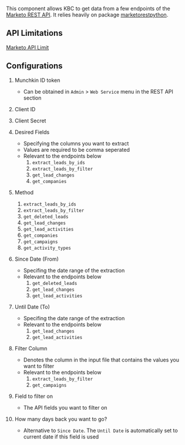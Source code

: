 This component allows KBC to get data from a few endpoints of the [Marketo REST API](http://developers.marketo.com/rest-api/). It relies heavily on package [marketorestpython](https://github.com/jepcastelein/marketo-rest-python).

## API Limitations
[Marketo API Limit](http://developers.marketo.com/rest-api/marketo-integration-best-practices/)

## Configurations

1. Munchkin ID token
    - Can be obtained in `Admin` > `Web Service` menu in the REST API section

2. Client ID

3. Client Secret

4. Desired Fields
    - Specifying the columns you want to extract
    - Values are required to be comma seperated 
    - Relevant to the endpoints below
        1. `extract_leads_by_ids`
        2. `extract_leads_by_filter`
        3. `get_lead_changes`
        4. `get_companies`

5. Method
    1. `extract_leads_by_ids`
    2. `extract_leads_by_filter`
    3. `get_deleted_leads`
    4. `get_lead_changes`
    5. `get_lead_activities`
    6. `get_companies`
    7. `get_campaigns`
    8. `get_activity_types`

6. Since Date (From)
    - Specifing the date range of the extraction
    - Relevant to the endpoints below
        1. `get_deleted_leads`
        2. `get_lead_changes`
        3. `get_lead_activities`

7. Until Date (To)
    - Specifing the date range of the extraction
    - Relevant to the endpoints below
        1. `get_lead_changes`
        2. `get_lead_activities`

8. Filter Column
    - Denotes the column in the input file that contains the values you want to filter
    - Relevant to the endpoints below
        1. `extract_leads_by_filter`
        2. `get_campaigns`

9. Field to filter on
    - The API fields you want to filter on

10. How many days back you want to go?
    - Alternative to `Since Date`. The `Until Date` is automatically set to current date if this field is used
